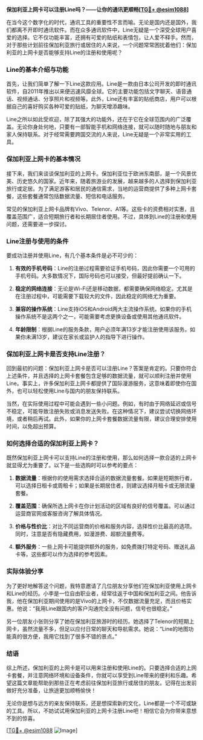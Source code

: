 **保加利亚上网卡可以注册Line吗？——让你的通讯更顺畅[[TG💪+ @esim1088](https://t.me/s/esim1088)]**

在当今这个数字化的时代，通讯工具的重要性不言而喻。无论是国内还是国外，我们都离不开即时通讯软件。而在众多通讯软件中，Line无疑是一个深受全球用户喜爱的选择。它不仅功能丰富，还拥有可爱的贴纸和表情包，让人爱不释手。然而，对于那些计划前往保加利亚旅行或居住的人来说，一个问题常常困扰着他们：保加利亚的上网卡是否能够支持Line的注册和使用呢？

### Line的基本介绍与功能

首先，让我们简单了解一下Line这款应用。Line是一款由日本公司开发的即时通讯软件，自2011年推出以来便迅速风靡全球。它的主要功能包括文字聊天、语音通话、视频通话、分享照片和视频等。此外，Line还有丰富的贴纸商店，用户可以根据自己的喜好购买各种可爱的贴纸，为聊天增添趣味。

Line之所以如此受欢迎，除了其强大的功能外，还在于它在全球范围内的广泛覆盖。无论你身处何地，只要有一部智能手机和网络连接，就可以随时随地与朋友和家人保持联系。对于经常需要跨国交流的人来说，Line无疑是一个非常实用的工具。

### 保加利亚上网卡的基本情况

接下来，我们来谈谈保加利亚的上网卡。保加利亚位于欧洲东南部，是一个风景优美、历史悠久的国家。近年来，随着旅游业的发展，越来越多的人选择到保加利亚旅行或定居。为了满足游客和居民的通信需求，当地的运营商提供了多种上网卡套餐，这些套餐通常包括数据流量、短信和电话服务。

常见的保加利亚上网卡品牌有Vivo、Telenor、A1等。这些卡的资费相对实惠，且覆盖范围广，适合短期旅行者和长期居住者使用。不过，具体到Line的注册和使用问题，还需要进一步探讨。

### Line注册与使用的条件

要成功注册并使用Line，有几个基本条件是必不可少的：

1. **有效的手机号码**：Line的注册过程需要验证手机号码，因此你需要一个可用的手机号码。大多数情况下，国际号码也可以接受，但最好提前确认一下。

2. **稳定的网络连接**：无论是Wi-Fi还是移动数据，都需要确保网络稳定。尤其是在注册过程中，可能需要下载较大的文件，因此稳定的网络尤为重要。

3. **兼容的操作系统**：Line支持iOS和Android两大主流操作系统。如果你的手机操作系统不是这两个之一，可能需要考虑更换设备或使用其他通讯软件。

4. **年龄限制**：根据Line的服务条款，用户必须年满13岁才能注册使用该服务。如果你未满13岁，建议在家长或监护人的指导下进行操作。

### 保加利亚上网卡是否支持Line注册？

回到最初的问题：保加利亚上网卡是否可以注册Line？答案是肯定的。只要你符合上述条件，并且选择的上网卡套餐包含足够的数据流量，就可以顺利注册并使用Line。事实上，许多保加利亚上网卡都提供了国际漫游服务，这意味着即使你在国外，也可以轻松使用Line与国内的朋友保持联系。

当然，在实际使用过程中可能会遇到一些小问题。例如，有时由于网络延迟或信号不稳定，可能导致注册失败或消息发送失败。在这种情况下，建议尝试切换网络环境，或者稍后再试。此外，如果你的上网卡套餐数据流量有限，建议合理安排使用时间，以免超出预算。

### 如何选择合适的保加利亚上网卡？

既然保加利亚上网卡可以支持Line的注册和使用，那么如何选择一款合适的上网卡就显得尤为重要了。以下是一些选购时可以参考的要点：

1. **数据流量**：根据你的使用需求选择合适的数据流量套餐。如果是短期旅行者，可以选择日租卡或周租卡；如果是长期居住者，则建议选择月租卡或无限流量套餐。

2. **覆盖范围**：确保所选上网卡在你计划活动的区域有良好的信号覆盖。可以通过运营商官网或客服咨询了解具体情况。

3. **价格与性价比**：对比不同运营商的价格和服务内容，选择性价比最高的选项。同时，注意是否有隐藏费用，如漫游费、超额流量费等。

4. **额外服务**：一些上网卡可能提供额外的服务，如免费拨打特定号码、赠送礼品卡等。这些都可以作为选择的参考因素。

### 实际体验分享

为了更好地解答这个问题，我特意邀请了几位朋友分享他们在保加利亚使用上网卡和Line的经历。小李是一位自由职业者，经常往返于中国和保加利亚之间。他告诉我，他在保加利亚期间使用的是Vivo的上网卡，不仅数据流量充足，而且价格实惠。他说：“我用Line跟国内的客户沟通完全没有问题，信号也很稳定。”

另一位朋友小张则分享了她在保加利亚旅游时的经历。她选择了Telenor的短期上网卡，虽然流量不多，但足以应付日常的聊天和导航需求。她说：“Line的地图功能真的很方便，我用它找到了很多不错的景点。”

### 结语

综上所述，保加利亚的上网卡是可以用来注册和使用Line的。只要选择合适的上网卡套餐，并注意网络环境和设备条件，你就可以享受到Line带来的便利和乐趣。希望这篇文章能帮助到那些正在考虑前往保加利亚旅行或居住的朋友。记得在出发前做好充分准备，让旅途更加顺畅愉快！

无论你是想与远方的亲友保持联系，还是想探索新的文化，Line都是一个不可或缺的工具。所以，不妨试试用保加利亚的上网卡注册Line吧！相信它会为你带来意想不到的惊喜。

[[TG💪+ @esim1088](https://t.me/s/esim1088) ![Image](https://i.postimg.cc/4NQfJmqS/Snipaste-2025-05-13-00-14-12.png)]
